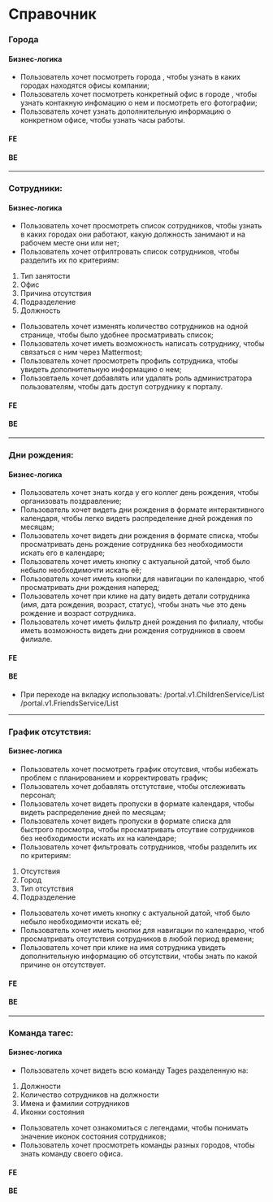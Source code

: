 # Справочник

### Города
#### Бизнес-логика
* Пользователь хочет посмотреть города , чтобы узнать в каких городах находятся офисы компании;
* Пользователь хочет посмотреть конкретный офис в городе , чтобы узнать контакную инфомацию о нем и посмотреть его фотографии;
* Пользователь хочет узнать дополнительную информацию о конкретном офисе, чтобы узнать часы работы.
 
#### FE


#### BE
***


### Cотрудники:
#### Бизнес-логика
* Пользователь хочет просмотреть список сотрудников, чтобы узнать в каких городах они работают, какую должность занимают и на рабочем месте они или нет;
* Пользователь хочет отфилтровать список сотрудников, чтобы разделить их по критериям:
1. Тип занятости
2. Офис
3. Причина отсутствия
4. Подразделение
5. Должность
* Пользователь хочет изменять количество сотрудников на одной странице, чтобы было удобнее просматривать список;
* Пользователь хочет иметь возможность написать сотруднику, чтобы связаться с ним через Mattermost;
* Пользователь хочет просмотреть профиль сотрудника, чтобы увидеть дополнительную информацию о нем;
* Пользовтаель хочет добавлять или удалять роль администратора пользователям, чтобы дать доступ сотруднику к порталу.

#### FE


#### BE
***
### Дни рождения:
#### Бизнес-логика
* Пользователь хочет знать когда у его коллег день рождения, чтобы организовать поздравление;
* Пользователь хочет видеть дни рождения в формате интерактивного календаря, чтобы легко видеть распределение дней рождения по месяцам;
* Пользователь хочет видеть дни рождения в формате списка, чтобы просматривать день рождение сотрудника без необходимости искать его в календаре;
* Пользователь хочет иметь кнопку с актуальной датой, чтоб было небыло необходимочти искать её;
* Пользователь хочет иметь кнопки для навигации по календарю, чтоб просматривать дни рождения наперед;
* Пользователь хочет при клике на дату видеть детали сотрудника (имя, дата рождения, возраст, статус), чтобы знать чье это день рождение и возраст сотрудника.
* Пользователь хочет иметь фильтр дней рождения по филиалу, чтобы иметь возможность видеть дни рождения сотрудников в своем филиале.

#### FE


#### BE
* При переходе на вкладку использовать:
/portal.v1.ChildrenService/List
/portal.v1.FriendsService/List

***
### График отсутствия:
#### Бизнес-логика
* Пользователь хочет посмотреть график отсутсвия, чтобы избежать проблем с планированием и корректировать график;
* Пользователь хочет добавлять отстутствие, чтобы отслеживать персонал;
* Пользователь хочет видеть пропуски в формате календаря, чтобы видеть распределение дней по месяцам;
* Пользователь хочет видеть пропуски в формате списка для быстрого просмотра, чтобы просматривать отсутвие сотрудников без необходимости искать их на календаре;
* Пользователь хочет фильтровать сотрудников, чтобы разделить их по критериям:
1. Отсутствия
2. Город
3. Тип отсутствия
4. Подразделение
* Пользователь хочет иметь кнопку с актуальной датой, чтоб было небыло необходимочти искать её;
* Пользователь хочет иметь кнопки для навигации по календарю, чтоб просматривать отсутствия сотрудников в любой период времени;
* Пользователь хочет при клике на имя сотрудника увидеть дополнительную информацию об отсутствии, чтобы знать по какой причине он отсутствует.

#### FE


#### BE
***
### Команда тагес:
#### Бизнес-логика
* Пользователь хочет видеть всю команду Tages разделенную на: 
1. Должности
2. Количество сотрудников на должности
3. Имена и фамилии сотрудников 
4. Иконки состояния 
* Пользователь хочет ознакомиться с легендами, чтобы понимать значение иконок состояния сотрудников;
* Пользователь хочет просмотреть команды разных городов, чтобы знать команду своего офиса.

#### FE


#### BE


  
